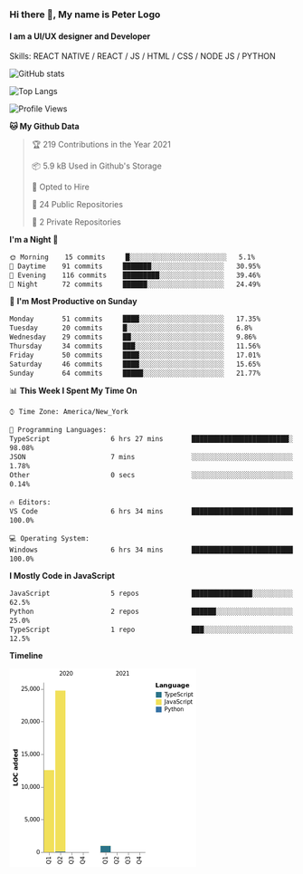 ### Hi there 👋, My name is Peter Logo
#### I am a UI/UX designer and Developer
Skills: REACT NATIVE / REACT / JS / HTML / CSS / NODE JS / PYTHON

![GitHub stats](https://github-readme-stats.vercel.app/api?username=peterlogo&show_icons=true&count_private=true&theme=dark)

![Top Langs](https://github-readme-stats.vercel.app/api/top-langs/?username=peterlogo&theme=dark&layout=compact&langs_count=8)

<!--START_SECTION:waka-->
![Profile Views](http://img.shields.io/badge/Profile%20Views-0-blue)

**🐱 My Github Data** 

> 🏆 219 Contributions in the Year 2021
 > 
> 📦 5.9 kB Used in Github's Storage 
 > 
> 💼 Opted to Hire
 > 
> 📜 24 Public Repositories 
 > 
> 🔑 2 Private Repositories  
 > 
**I'm a Night 🦉** 

```text
🌞 Morning    15 commits     █░░░░░░░░░░░░░░░░░░░░░░░░   5.1% 
🌆 Daytime    91 commits     ███████░░░░░░░░░░░░░░░░░░   30.95% 
🌃 Evening    116 commits    █████████░░░░░░░░░░░░░░░░   39.46% 
🌙 Night      72 commits     ██████░░░░░░░░░░░░░░░░░░░   24.49%

```
📅 **I'm Most Productive on Sunday** 

```text
Monday       51 commits     ████░░░░░░░░░░░░░░░░░░░░░   17.35% 
Tuesday      20 commits     █░░░░░░░░░░░░░░░░░░░░░░░░   6.8% 
Wednesday    29 commits     ██░░░░░░░░░░░░░░░░░░░░░░░   9.86% 
Thursday     34 commits     ███░░░░░░░░░░░░░░░░░░░░░░   11.56% 
Friday       50 commits     ████░░░░░░░░░░░░░░░░░░░░░   17.01% 
Saturday     46 commits     ████░░░░░░░░░░░░░░░░░░░░░   15.65% 
Sunday       64 commits     █████░░░░░░░░░░░░░░░░░░░░   21.77%

```


📊 **This Week I Spent My Time On** 

```text
⌚︎ Time Zone: America/New_York

💬 Programming Languages: 
TypeScript               6 hrs 27 mins       ████████████████████████░   98.08% 
JSON                     7 mins              ░░░░░░░░░░░░░░░░░░░░░░░░░   1.78% 
Other                    0 secs              ░░░░░░░░░░░░░░░░░░░░░░░░░   0.14%

🔥 Editors: 
VS Code                  6 hrs 34 mins       █████████████████████████   100.0%

💻 Operating System: 
Windows                  6 hrs 34 mins       █████████████████████████   100.0%

```

**I Mostly Code in JavaScript** 

```text
JavaScript               5 repos             ███████████████░░░░░░░░░░   62.5% 
Python                   2 repos             ██████░░░░░░░░░░░░░░░░░░░   25.0% 
TypeScript               1 repo              ███░░░░░░░░░░░░░░░░░░░░░░   12.5%

```


**Timeline**

![Chart not found](https://raw.githubusercontent.com/peterlogo/peterlogo/main/charts/bar_graph.png) 


<!--END_SECTION:waka-->


